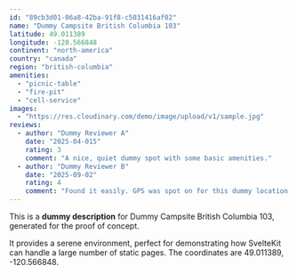 ```yaml
---
id: "89cb3d01-06a8-42ba-91f8-c5031416af02"
name: "Dummy Campsite British Columbia 103"
latitude: 49.011389
longitude: -120.566848
continent: "north-america"
country: "canada"
region: "british-columbia"
amenities:
  - "picnic-table"
  - "fire-pit"
  - "cell-service"
images:
  - "https://res.cloudinary.com/demo/image/upload/v1/sample.jpg"
reviews:
  - author: "Dummy Reviewer A"
    date: "2025-04-015"
    rating: 3
    comment: "A nice, quiet dummy spot with some basic amenities."
  - author: "Dummy Reviewer B"
    date: "2025-09-02"
    rating: 4
    comment: "Found it easily. GPS was spot on for this dummy location."
---
```


This is a **dummy description** for Dummy Campsite British Columbia 103, generated for the proof of concept.

It provides a serene environment, perfect for demonstrating how SvelteKit can handle a large number of static pages. The coordinates are 49.011389, -120.566848.
